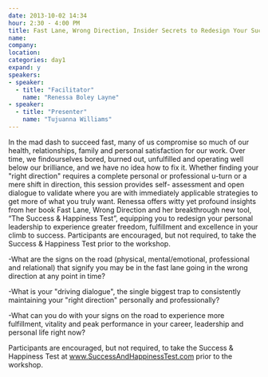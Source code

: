 ```yaml
---
date: 2013-10-02 14:34
hour: 2:30 - 4:00 PM
title: Fast Lane, Wrong Direction, Insider Secrets to Redesign Your Success
name: 
company: 
location: 
categories: day1
expand: y
speakers:
- speaker:  
  - title: "Facilitator"
    name: "Renessa Boley Layne"
- speaker:  
  - title: "Presenter"
    name: "Tujuanna Williams"
---
```

In the mad dash to succeed fast, many of us compromise so much of our health,
relationships, family and personal satisfaction for our work. Over time, we findourselves bored, burned out, unfulfilled and operating well below our brilliance, and we
have no idea how to fix it. Whether finding your "right direction" requires a complete
personal or professional u-turn or a mere shift in direction, this session provides self-
assessment and open dialogue to validate where you are with immediately applicable
strategies to get more of what you truly want. Renessa offers witty yet profound insights
from her book Fast Lane, Wrong Direction and her breakthrough new tool, “The
Success & Happiness Test”, equipping you to redesign your personal leadership to
experience greater freedom, fulfillment and excellence in your climb to success.
Participants are encouraged, but not required, to take the Success & Happiness Test
prior to the workshop.

-What are the signs on the road (physical, mental/emotional, professional and
relational) that signify you may be in the fast lane going in the wrong direction at
any point in time?

-What is your "driving dialogue", the single biggest trap to consistently maintaining
your "right direction" personally and professionally?

-What can you do with your signs on the road to experience more fulfillment, vitality
and peak performance in your career, leadership and personal life right now?

Participants are encouraged, but not required, to take the Success & Happiness Test
at www.SuccessAndHappinessTest.com prior to the workshop.